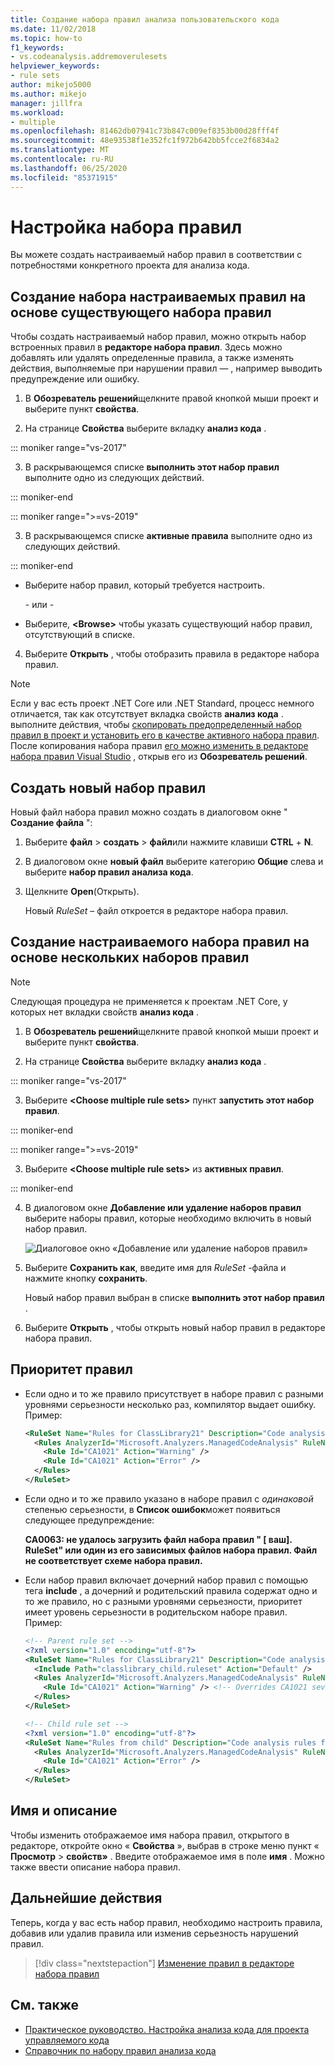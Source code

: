 ```yaml
---
title: Создание набора правил анализа пользовательского кода
ms.date: 11/02/2018
ms.topic: how-to
f1_keywords:
- vs.codeanalysis.addremoverulesets
helpviewer_keywords:
- rule sets
author: mikejo5000
ms.author: mikejo
manager: jillfra
ms.workload:
- multiple
ms.openlocfilehash: 81462db07941c73b847c009ef8353b00d28fff4f
ms.sourcegitcommit: 48e93538f1e352fc1f972b642bb5fcce2f6834a2
ms.translationtype: MT
ms.contentlocale: ru-RU
ms.lasthandoff: 06/25/2020
ms.locfileid: "85371915"
---
```

# <a name="customize-a-rule-set"></a>Настройка набора правил

Вы можете создать настраиваемый набор правил в соответствии с потребностями конкретного проекта для анализа кода.

## <a name="create-a-custom-rule-set-from-an-existing-rule-set"></a>Создание набора настраиваемых правил на основе существующего набора правил

Чтобы создать настраиваемый набор правил, можно открыть набор встроенных правил в **редакторе набора правил**. Здесь можно добавлять или удалять определенные правила, а также изменять действия, выполняемые при нарушении правил &mdash; , например выводить предупреждение или ошибку.

1. В **Обозреватель решений**щелкните правой кнопкой мыши проект и выберите пункт **свойства**.

2. На странице **Свойства** выберите вкладку **анализ кода** .

::: moniker range="vs-2017"

3. В раскрывающемся списке **выполнить этот набор правил** выполните одно из следующих действий.

::: moniker-end

::: moniker range=">=vs-2019"

3. В раскрывающемся списке **активные правила** выполните одно из следующих действий.

::: moniker-end

   - Выберите набор правил, который требуется настроить.

     \- или -

   - Выберите, **\<Browse>** чтобы указать существующий набор правил, отсутствующий в списке.

4. Выберите **Открыть** , чтобы отобразить правила в редакторе набора правил.

> [!NOTE]
> Если у вас есть проект .NET Core или .NET Standard, процесс немного отличается, так как отсутствует вкладка свойств **анализ кода** . выполните действия, чтобы [скопировать предопределенный набор правил в проект и установить его в качестве активного набора правил](analyzer-rule-sets.md). После копирования набора правил [его можно изменить в редакторе набора правил Visual Studio](working-in-the-code-analysis-rule-set-editor.md) , открыв его из **Обозреватель решений**.

## <a name="create-a-new-rule-set"></a>Создать новый набор правил

Новый файл набора правил можно создать в диалоговом окне " **Создание файла** ":

1. Выберите **файл**  >  **создать**  >  **файл**или нажмите клавиши **CTRL** + **N**.

2. В диалоговом окне **новый файл** выберите категорию **Общие** слева и выберите **набор правил анализа кода**.

3. Щелкните **Open**(Открыть).

   Новый *RuleSet* – файл откроется в редакторе набора правил.

## <a name="create-a-custom-rule-set-from-multiple-rule-sets"></a>Создание настраиваемого набора правил на основе нескольких наборов правил

> [!NOTE]
> Следующая процедура не применяется к проектам .NET Core, у которых нет вкладки свойств **анализ кода** .

1. В **Обозреватель решений**щелкните правой кнопкой мыши проект и выберите пункт **свойства**.

2. На странице **Свойства** выберите вкладку **анализ кода** .

::: moniker range="vs-2017"

3. Выберите **\<Choose multiple rule sets>** пункт **запустить этот набор правил**.

::: moniker-end

::: moniker range=">=vs-2019"

3. Выберите **\<Choose multiple rule sets>** из **активных правил**.

::: moniker-end

4. В диалоговом окне **Добавление или удаление наборов правил** выберите наборы правил, которые необходимо включить в новый набор правил.

   ![Диалоговое окно «Добавление или удаление наборов правил»](media/add-remove-rule-sets.png)

5. Выберите **Сохранить как**, введите имя для *RuleSet* -файла и нажмите кнопку **сохранить**.

   Новый набор правил выбран в списке **выполнить этот набор правил** .

6. Выберите **Открыть** , чтобы открыть новый набор правил в редакторе набора правил.

## <a name="rule-precedence"></a>Приоритет правил

- Если одно и то же правило присутствует в наборе правил с разными уровнями серьезности несколько раз, компилятор выдает ошибку. Пример:

   ```xml
   <RuleSet Name="Rules for ClassLibrary21" Description="Code analysis rules for ClassLibrary21.csproj." ToolsVersion="15.0">
     <Rules AnalyzerId="Microsoft.Analyzers.ManagedCodeAnalysis" RuleNamespace="Microsoft.Rules.Managed">
       <Rule Id="CA1021" Action="Warning" />
       <Rule Id="CA1021" Action="Error" />
     </Rules>
   </RuleSet>
   ```

- Если одно и то же правило указано в наборе правил с *одинаковой* степенью серьезности, в **Список ошибок**может появиться следующее предупреждение:

   **CA0063: не удалось загрузить файл набора правил " \[ ваш]. RuleSet" или один из его зависимых файлов набора правил. Файл не соответствует схеме набора правил.**

- Если набор правил включает дочерний набор правил с помощью тега **include** , а дочерний и родительский правила содержат одно и то же правило, но с разными уровнями серьезности, приоритет имеет уровень серьезности в родительском наборе правил. Пример:

   ```xml
   <!-- Parent rule set -->
   <?xml version="1.0" encoding="utf-8"?>
   <RuleSet Name="Rules for ClassLibrary21" Description="Code analysis rules for ClassLibrary21.csproj." ToolsVersion="15.0">
     <Include Path="classlibrary_child.ruleset" Action="Default" />
     <Rules AnalyzerId="Microsoft.Analyzers.ManagedCodeAnalysis" RuleNamespace="Microsoft.Rules.Managed">
       <Rule Id="CA1021" Action="Warning" /> <!-- Overrides CA1021 severity from child rule set -->
     </Rules>
   </RuleSet>

   <!-- Child rule set -->
   <?xml version="1.0" encoding="utf-8"?>
   <RuleSet Name="Rules from child" Description="Code analysis rules from child." ToolsVersion="15.0">
     <Rules AnalyzerId="Microsoft.Analyzers.ManagedCodeAnalysis" RuleNamespace="Microsoft.Rules.Managed">
       <Rule Id="CA1021" Action="Error" />
     </Rules>
   </RuleSet>
   ```

## <a name="name-and-description"></a>Имя и описание

Чтобы изменить отображаемое имя набора правил, открытого в редакторе, откройте окно « **Свойства** », выбрав в строке меню пункт « **Просмотр**  >  **свойств»** . Введите отображаемое имя в поле **имя** . Можно также ввести описание набора правил.

## <a name="next-steps"></a>Дальнейшие действия

Теперь, когда у вас есть набор правил, необходимо настроить правила, добавив или удалив правила или изменив серьезность нарушений правил.

> [!div class="nextstepaction"]
> [Изменение правил в редакторе набора правил](../code-quality/working-in-the-code-analysis-rule-set-editor.md)

## <a name="see-also"></a>См. также

- [Практическое руководство. Настройка анализа кода для проекта управляемого кода](../code-quality/how-to-configure-code-analysis-for-a-managed-code-project.md)
- [Справочник по набору правил анализа кода](../code-quality/rule-set-reference.md)
